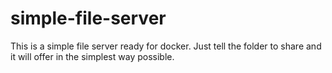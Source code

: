 # simple-file-server

This is a simple file server ready for docker. Just tell the folder to share and it will offer in the simplest way possible.
